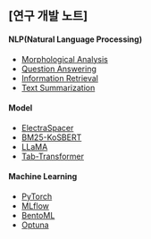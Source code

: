 ## [연구 개발 노트]

#### NLP(Natural Language Processing)
- [Morphological Analysis]()
- [Question Answering]()
- [Information Retrieval]()
- [Text Summarization]()

#### Model
- [ElectraSpacer](https://github.com/jaeyeongs/research-develpoment/tree/main/Model/ElectraSpacer)
- [BM25-KoSBERT](https://github.com/jaeyeongs/research-develpoment/tree/main/Model/BM25-KoSBERT)
- [LLaMA](https://github.com/jaeyeongs/research-development/tree/main/Model/LLaMa)
- [Tab-Transformer](https://github.com/jaeyeongs/research-development/tree/main/Model/Tab-Transformer)

#### Machine Learning
- [PyTorch](https://github.com/jaeyeongs/research-develpoment/tree/main/ML/PyTorch)
- [MLflow](https://github.com/jaeyeongs/research-develpoment/tree/main/ML/MLflow)
- [BentoML](https://github.com/jaeyeongs/research-develpoment/tree/main/ML/BentoML)
- [Optuna](https://github.com/jaeyeongs/research-development/tree/main/ML/Optuna)
